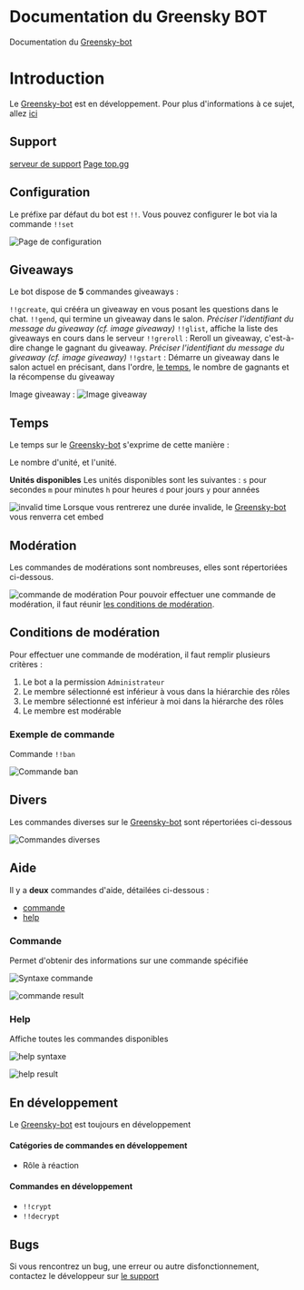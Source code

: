 # Documentation du Greensky BOT
Documentation du [Greensky-bot](https://bit.ly/3tK2gAL)

# Introduction
Le [Greensky-bot](https://bit.ly/3tK2gAL) est en développement.
Pour plus d'informations à ce sujet, allez [ici](https://github.com/Greensky-gs/gs-bot-doc/blob/main/README.md#en-développement)

## Support
[serveur de support](https://discord.gg/G7QDcNkvPS)
[Page top.gg](https://top.gg/bot/810823531947884554)

## Configuration
Le préfixe par défaut du bot est `!!`.
Vous pouvez configurer le bot via la commande `!!set`

![Page de configuration](https://media.discordapp.net/attachments/976356791451529236/976356821428240384/unknown.png)

## Giveaways
Le bot dispose de **5** commandes giveaways :

`!!gcreate`, qui crééra un giveaway en vous posant les questions dans le chat.
`!!gend`, qui termine un giveaway dans le salon. *Préciser l'identifiant du message du giveaway (cf. image giveaway)*
`!!glist`, affiche la liste des giveaways en cours dans le serveur
`!!greroll` : Reroll un giveaway, c'est-à-dire change le gagnant du giveaway. *Préciser l'identifiant du message du giveaway (cf. image giveaway)*
`!!gstart` : Démarre un giveaway dans le salon actuel en précisant, dans l'ordre, [le temps](https://github.com/Greensky-gs/gs-bot-doc/blob/main/README.md#temps), le nombre de gagnants et la récompense du giveaway

Image giveaway :
![Image giveaway](https://media.discordapp.net/attachments/976356791451529236/976357854657257522/unknown.png)

## Temps
Le temps sur le [Greensky-bot](https://bit.ly/3tK2gAL) s'exprime de cette manière :

Le nombre d'unité, et l'unité.

**Unités disponibles**
Les unités disponibles sont les suivantes :
`s` pour secondes
`m` pour minutes
`h` pour heures
`d` pour jours
`y` pour années

![invalid time](https://media.discordapp.net/attachments/976356791451529236/976359363360981032/unknown.png)
Lorsque vous rentrerez une durée invalide, le [Greensky-bot](https://bit.ly/3tK2gAL) vous renverra cet embed 

## Modération
Les commandes de modérations sont nombreuses, elles sont répertoriées ci-dessous.

![commande de modération](https://media.discordapp.net/attachments/976356791451529236/976359875279978496/unknown.png)
Pour pouvoir effectuer une commande de modération, il faut réunir [les conditions de modération](https://github.com/Greensky-gs/gs-bot-doc/blob/main/README.md#conditions-de-modération).

## Conditions de modération
Pour effectuer une commande de modération, il faut remplir plusieurs critères :

1. Le bot a la permission `Administrateur`
2. Le membre sélectionné est inférieur à vous dans la hiérarchie des rôles
3. Le membre sélectionné est inférieur à moi dans la hiérarche des rôles
4. Le membre est modérable

### Exemple de commande
Commande `!!ban`

![Commande ban](https://media.discordapp.net/attachments/976356791451529236/976458551172161586/unknown.png)

## Divers
Les commandes diverses sur le [Greensky-bot](https://bit.ly/3tK2gAL) sont répertoriées ci-dessous

![Commandes diverses](https://media.discordapp.net/attachments/976356791451529236/976458895843270676/unknown.png)

## Aide

Il y a **deux** commandes d'aide, détailées ci-dessous :

* [commande](https://github.com/Greensky-gs/gs-bot-doc/blob/main/README.md#commande)
* [help](https://github.com/Greensky-gs/gs-bot-doc/blob/main/README.md#help)

### Commande
Permet d'obtenir des informations sur une commande spécifiée

![Syntaxe commande](https://media.discordapp.net/attachments/976356791451529236/976460661657829386/unknown.png)

![commande result](https://media.discordapp.net/attachments/976356791451529236/976460463703457842/unknown.png)

### Help
Affiche toutes les commandes disponibles

![help syntaxe](https://media.discordapp.net/attachments/976356791451529236/976461125443010600/unknown.png)
    
![help result](https://media.discordapp.net/attachments/976356791451529236/976461117951987752/unknown.png)

## En développement
Le [Greensky-bot](https://bit.ly/3tK2gAL) est toujours en développement

#### Catégories de commandes en développement
* Rôle à réaction

#### Commandes en développement
* `!!crypt`
* `!!decrypt`

## Bugs
Si vous rencontrez un bug, une erreur ou autre disfonctionnement, contactez le développeur sur [le support](https://discord.gg/G7QDcNkvPS)